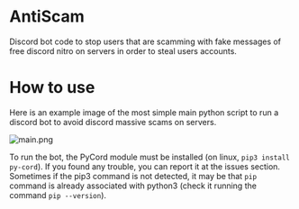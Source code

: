 # AntiScam
Discord bot code to stop users that are scamming with fake messages of free discord nitro on servers in order to steal users accounts.

# How to use
Here is an example image of the most simple main python script to run a discord bot to avoid discord massive scams on servers.

![main.png](img/main.png)

To run the bot, the PyCord module must be installed (on linux, `pip3 install py-cord`).
If you found any trouble, you can report it at the issues section.
Sometimes if the pip3 command is not detected, it may be that `pip` command is already associated with python3 (check it running the command `pip --version`).
